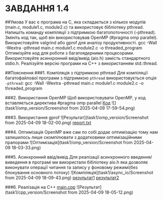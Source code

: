 # ЗАВДАННЯ 1.4 
##Умова 
У вас є програма на C, яка складається з кількох модулів (main.c, module1.c, module2.c) та використовує бібліотеку pthread.
Напишіть команду компіляції з підтримкою багатопоточності (-pthread).
Змініть код так, щоб він використовував OpenMP (#pragma omp parallel).
Використовуйте valgrind або gprof для аналізу продуктивності.
gcc -Wall -Wextra -pthread main.c module1.c module2.c -o threaded_program
Оптимізуйте код для роботи з багатоядерними процесорами.
Використовуйте асинхронний ввід/вивід (aio.h) замість стандартного stdio.h.
Реалізуйте версію програми на C++ з використанням std::thread.

##Пояснення 
###1. Компіляція з підтримкою pthread
Для компіляції багатофайлової програми з підтримкою `pthread` використовується опція `-pthread`: gcc -Wall -Wextra -pthread main.c module1.c module2.c -o threaded_program

###2. Використання OpenMP
Щоб використовувати OpenMP, у код вставляється директива #pragma omp parallel
[Код](task1/omp_version/main.c)
![](task1/omp_version/Screenshot from 2025-04-09 17-59-54.png)

###3. Використання gprof
![Результат](task1/omp_version/Screenshot from 2025-04-09 18-02-00.png)
[report.txt](task1/omp_version/report.txt)

###4. Оптимізація 
OpenMP вже сам по собі додає оптимізацію тому нам залишилось лише скомпілювати з додатковими оптимізаційними прапорами
![Оптимізація](task1/omp_version/Screenshot from 2025-04-09 18-03-33.png)

###5. Асинхронний ввід/вивід
Для реалізації асинхронного введення/виведення в програмі ми використали бібліотеку aio.h
яка дозволяє виконувати операції читання та запису у фоновому режимі(без блокування основного потоку)
![Компіляція](task1/async_io/Screenshot from 2025-04-09 18-09-43.png)
[результат1](task1/async_io/module1_output.txt)
[результат2](task1/async_io/module2_output.txt)

###6. Реалізація на C++
[main.cpp](task1/cpp_version/main.cpp)
![Результат](task1/cpp_version/Screenshot from 2025-04-09 18-05-12.png)
